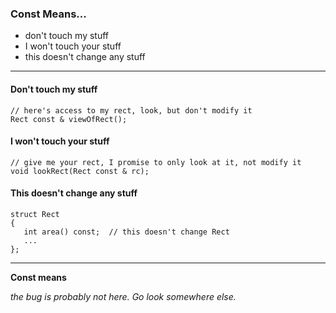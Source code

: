 
### Const Means...

- don't touch my stuff
- I won't touch your stuff
- this doesn't change any stuff

---


#### Don't touch my stuff

    // here's access to my rect, look, but don't modify it
    Rect const & viewOfRect();

#### I won't touch your stuff

    // give me your rect, I promise to only look at it, not modify it
    void lookRect(Rect const & rc);


#### This doesn't change any stuff

    struct Rect
    {
       int area() const;  // this doesn't change Rect
       ...
    };


---

**Const means** 

_the bug is probably not here. Go look somewhere else._
